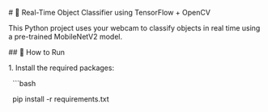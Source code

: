 \# 🎯 Real-Time Object Classifier using TensorFlow + OpenCV



This Python project uses your webcam to classify objects in real time using a pre-trained MobileNetV2 model.



\## 🚀 How to Run



1\. Install the required packages:

&nbsp;  ```bash

&nbsp;  pip install -r requirements.txt



